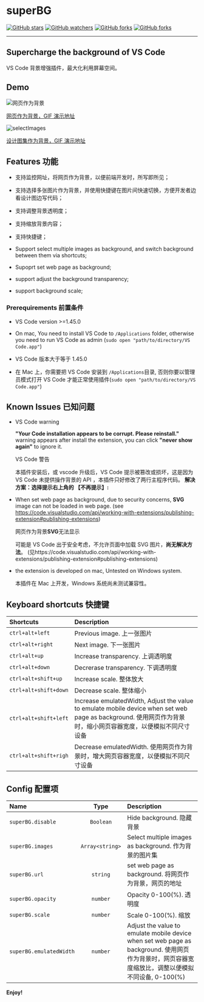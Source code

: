 # superBG

[![GitHub stars](https://img.shields.io/github/stars/jaweii/superBG)]() [![GitHub watchers](https://img.shields.io/github/forks/jaweii/superBG)]() [![GitHub forks](https://img.shields.io/github/issues/jaweii/superBG)]() [![GitHub forks](https://img.shields.io/github/license/jaweii/superBG)]()

---

## Supercharge the background of VS Code

VS Code 背景增强插件，最大化利用屏幕空间。

## Demo

![网页作为背景][1]

[网页作为背景，GIF 演示地址][1]

![selectImages][2]

[设计图集作为背景，GIF 演示地址][2]

## Features 功能

- 支持监控网址，将网页作为背景，以便前端开发时，所写即所见；
- 支持选择多张图片作为背景，并使用快捷键在图片间快速切换，方便开发者边看设计图边写代码；
- 支持调整背景透明度；
- 支持缩放背景内容；
- 支持快捷键；

- Support select multiple images as background, and switch background between them via shortcuts;
- Supoprt set web page as background;
- support adjust the background transparency;
- support background scale;

### Prerequirements 前置条件

- VS Code version >=1.45.0
- On mac, You need to install VS Code to `/Applications` folder, otherwise you need to run VS Code as admin (`sudo open "path/to/directory/VS Code.app"`)

- VS Code 版本大于等于 1.45.0
- 在 Mac 上，你需要把 VS Code 安装到 `/Applications`目录, 否则你要以管理员模式打开 VS Code 才能正常使用插件(`sudo open "path/to/directory/VS Code.app"`)

## Known Issues 已知问题

- VS Code warning

  **"Your Code installation appears to be corrupt. Please reinstall."** warning appears after install the extension, you can click **"never show again"** to ignore it.

  VS Code 警告

  本插件安装后，或 vscode 升级后，VS Code 提示被篡改或损坏，这是因为 VS Code 未提供操作背景的 API ，本插件只好修改了两行主程序代码。
  **解决方案：选择提示右上角的 【不再提示】:**

- When set web page as background, due to security concerns, **SVG** image can not be loaded in web page.
  (see https://code.visualstudio.com/api/working-with-extensions/publishing-extension#publishing-extensions)

  网页作为背景**SVG**无法显示

  可能是 VS Code 出于安全考虑，不允许页面中加载 SVG 图片，**尚无解决方法**。
  (见https://code.visualstudio.com/api/working-with-extensions/publishing-extension#publishing-extensions)

- the extension is developed on mac, Untested on Windows system.

  本插件在 Mac 上开发，Windows 系统尚未测试兼容性。

## Keyboard shortcuts 快捷键

| Shortcuts             | Description                                                                                                                                                   |
| :-------------------- | :------------------------------------------------------------------------------------------------------------------------------------------------------------ |
| `ctrl+alt+left`       | Previous image. 上一张图片                                                                                                                                    |
| `ctrl+alt+right`      | Next image. 下一张图片                                                                                                                                        |
| `ctrl+alt+up`         | Increase transparency. 上调透明度                                                                                                                             |
| `ctrl+alt+down`       | Decrerase transparency. 下调透明度                                                                                                                            |
| `ctrl+alt+shift+up`   | Increase scale. 整体放大                                                                                                                                      |
| `ctrl+alt+shift+down` | Decrease scale. 整体缩小                                                                                                                                      |
| `ctrl+alt+shift+left` | Increase emulatedWidth, Adjust the value to emulate mobile device when set web page as background. 使用网页作为背景时，缩小网页容器宽度，以便模拟不同尺寸设备 |
| `ctrl+alt+shift+righ` | Decrease emulatedWidth. 使用网页作为背景时，增大网页容器宽度，以便模拟不同尺寸设备                                                                            |

## Config 配置项

| Name                    |      Type       | Description                                                                                                                                       |
| :---------------------- | :-------------: | :------------------------------------------------------------------------------------------------------------------------------------------------ |
| `superBG.disable`       |    `Boolean`    | Hide background. 隐藏背景                                                                                                                         |
| `superBG.images`        | `Array<string>` | Select multiple images as background. 作为背景的图片集                                                                                            |
| `superBG.url`           |    `string`     | set web page as background. 将网页作为背景，网页的地址                                                                                            |
| `superBG.opacity`       |    `number`     | Opacity 0-100(%). 透明度                                                                                                                          |
| `superBG.scale`         |    `number`     | Scale 0-100(%). 缩放                                                                                                                              |
| `superBG.emulatedWidth` |    `number`     | Adjust the value to emulate mobile device when set web page as background. 使用网页作为背景时，网页容器宽度缩放比，调整以便模拟不同设备, 0-100(%) |

**Enjoy!**

[1]: https://raw.githubusercontent.com/jaweii/superBG/master/demo/watchURL.gif
[2]: https://raw.githubusercontent.com/jaweii/superBG/master/demo/selectImages.gif
